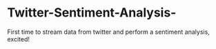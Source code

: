 # Twitter-Sentiment-Analysis-
First time to stream data from twitter and perform a sentiment analysis, excited!
